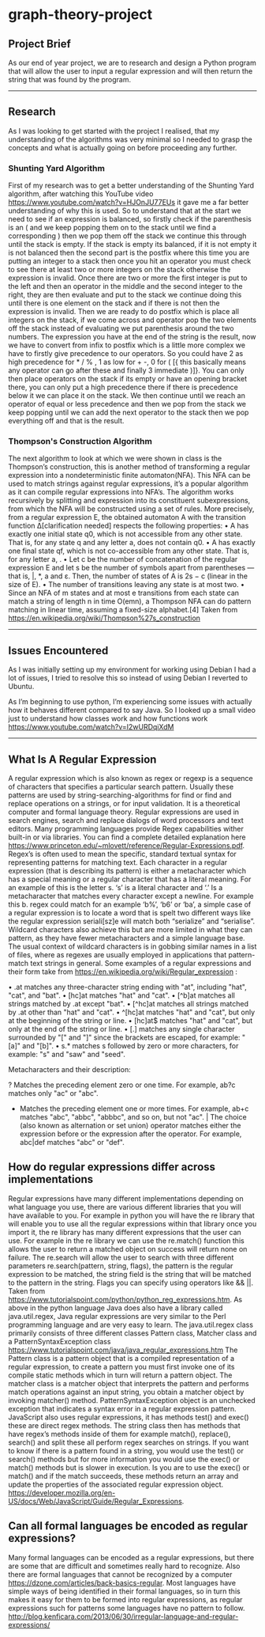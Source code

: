 # graph-theory-project

## Project Brief 

As our end of year project, we are to research and design a Python program that will allow the user to input a regular expression and will then return the string that was found by the program.
___
## Research

As I was looking to get started with the project I realised, that my understanding of the algorithms was very minimal so I needed to grasp the concepts and what is actually going on before proceeding any further. 

### Shunting Yard Algorithm
First of my research was to get a better understanding of the Shunting Yard algorithm, after watching this YouTube video https://www.youtube.com/watch?v=HJOnJU77EUs it gave me a far better understanding of why this is used.  So to understand that at the start we need to see if an expression is balanced, so firstly check if the parenthesis is an ( and we keep popping them on to the stack until we find a corresponding ) then we pop them off the stack we continue this through until the stack is empty. If the stack is empty its balanced, if it is not empty it is not balanced then the second part is the postfix where this time you are putting an integer to a stack then once you hit an operator you must check to see there at least two or more integers on the stack otherwise the expression is invalid. Once there are two or more the first integer is put to the left and then an operator in the middle and the second integer to the right, they are then evaluate and put to the stack we continue doing this until there is one element on the stack and if there is not then the expression is invalid. Then we are ready to do postfix which is place all integers on the stack, if we come across and operator pop the two elements off the stack instead of evaluating we put parenthesis around the two numbers. The expression you have at the end of the string is the result, now we have to convert from infix to postfix which is a little more complex we have to firstly give precedence to our operators. So you could have 2 as high precedence for * / % , 1 as low for + -, 0 for ( [{ this basically means any operator can go after these and finally 3 immediate )]}. You can only then place operators on the stack if its empty or have an opening bracket there, you can only put a high precedence there if there is precedence below it we can place it on the stack. We then continue until we reach an operator of equal or less precedence and then we pop from the stack we keep popping until we can add the next operator to the stack then we pop everything off and that is the result.

### Thompson's Construction Algorithm

The next algorithm to look at which we were shown in class is the Thompson’s construction, this is another method of transforming a regular expression into a nondeterministic finite automaton(NFA). This NFA can be used to match strings against regular expressions, it’s a popular algorithm as it can compile regular expressions into NFA’s.
The algorithm works recursively by splitting and expression into its constituent subexpressions, from which the NFA will be constructed using a set of rules. More precisely, from a regular expression E, the obtained automaton A with the transition function Δ[clarification needed] respects the following properties:
•	A has exactly one initial state q0, which is not accessible from any other state. That is, for any state q and any letter a,   does not contain q0.
•	A has exactly one final state qf, which is not co-accessible from any other state. That is, for any letter a,  .
•	Let c be the number of concatenation of the regular expression E and let s be the number of symbols apart from parentheses — that is, |, *, a and ε. Then, the number of states of A is 2s − c (linear in the size of E).
•	The number of transitions leaving any state is at most two.
•	Since an NFA of m states and at most e transitions from each state can match a string of length n in time O(emn), a Thompson NFA can do pattern matching in linear time, assuming a fixed-size alphabet.[4]
Taken from https://en.wikipedia.org/wiki/Thompson%27s_construction

___
## Issues Encountered
As I was initially setting up my environment for working using Debian I had a lot of issues, I tried to resolve this so instead of using Debian I reverted to Ubuntu.

As I’m beginning to use python, I’m experiencing some issues with actually how it behaves different compared to say Java. So I looked up a small video just to understand how classes work and how functions work https://www.youtube.com/watch?v=I2wURDqiXdM
___


## What Is A Regular Expression

A regular expression which is also known as regex or regexp is a sequence of characters that specifies a particular search pattern. Usually these patterns are used by string-searching-algorithms for find or find and replace operations on a strings, or for input validation. It is a theoretical computer and formal language theory.
Regular expressions are used in search engines, search and replace dialogs of word processors and text editors. Many programming languages provide Regex capabilities wither built-in or via libraries. You can find a complete detailed explanation here https://www.princeton.edu/~mlovett/reference/Regular-Expressions.pdf.
Regex’s is often used to mean the specific, standard textual syntax for representing patterns for matching text. Each character in a regular expression (that is describing its pattern) is either a  metacharacter which has a special meaning or a regular character that has a literal meaning. For an example of this is the letter s. ‘s’ is a literal character and ‘.’ Is a metacharacter that matches every character except a newline. For example this b. regex could match for an example ‘b%’, ‘b6’ or ‘ba’, a simple case of a regular expression is to locate a word that is spelt two different ways like the regular expression seriali[sz]e will match both “serialize” and “serialise”. Wildcard characters also achieve this but are more limited in what they can pattern, as they have fewer metacharacters and a simple language base.
The usual context of wildcard characters is in gobbing similar names in a list of files, where as regexes are usually employed in applications that pattern-match text strings in general.
Some examples of a regular expressions and their form take from https://en.wikipedia.org/wiki/Regular_expression :

•	.at matches any three-character string ending with "at", including "hat", "cat", and "bat".
•	[hc]at matches "hat" and "cat".
•	[^b]at matches all strings matched by .at except "bat".
•	[^hc]at matches all strings matched by .at other than "hat" and "cat".
•	^[hc]at matches "hat" and "cat", but only at the beginning of the string or line.
•	[hc]at$ matches "hat" and "cat", but only at the end of the string or line.
•	\[.\] matches any single character surrounded by "[" and "]" since the brackets are escaped, for example: "[a]" and "[b]".
•	s.* matches s followed by zero or more characters, for example: "s" and "saw" and "seed".

Metacharacters and their description:

?	Matches the preceding element zero or one time. For example, ab?c matches only "ac" or "abc".
+	Matches the preceding element one or more times. For example, ab+c matches "abc", "abbc", "abbbc", and so on, but not "ac".
|	The choice (also known as alternation or set union) operator matches either the expression before or the expression after the operator. For example, abc|def matches "abc" or "def".

## How do regular expressions differ across implementations

Regular expressions have many different implementations depending on what language you use, there are various different libraries that you will have available to you.
For example in python you will have the re library that will enable you to use all the regular expressions within that library once you import it, the re library has many different expressions that the user can use. For example in the re library we can use the re.match() function this allows the user to return a matched object on success will return none on failure. The re.search will allow the user to search with three different parameters re.search(pattern, string, flags), the pattern is the regular expression to be matched, the string field is the string that will be matched to the pattern in the string. Flags you can specify using operators like && ||. Taken from https://www.tutorialspoint.com/python/python_reg_expressions.htm.
As above in the python language Java does also have a library called  java.util.regex, Java regular expressions are very similar to the Perl programming language and are very easy to learn. The java.util.regex class primarily consists of three different classes Pattern class, Matcher class and a PatternSyntaxException class https://www.tutorialspoint.com/java/java_regular_expressions.htm The Pattern class is a pattern object that is a compiled representation of a regular expression, to create a pattern you must first invoke one of its compile static methods which in turn will return a pattern object. The matcher class is a matcher object that interprets the pattern and performs match operations against an input string, you obtain a matcher object by invoking matcher() method. PatternSyntaxException object is an unchecked exception that indicates a syntax error in a regular expression pattern.
JavaScript also uses regular expressions, it has methods test() and exec() these are direct regex methods. The string class then has methods that have regex’s methods inside of them for example match(), replace(), search() and split these all perform regex searches on strings. If you want to know if there is a pattern found in a string, you would use the test() or search() methods but for more information you would use the exec() or match() methods but is slower in execution. Is you are to use the exec() or match() and if the match succeeds, these methods return an array and update the properties of the associated regular expression object.  
https://developer.mozilla.org/en-US/docs/Web/JavaScript/Guide/Regular_Expressions.

## Can all formal languages be encoded as regular expressions?

Many formal languages can be encoded as a regular expressions, but there are some that are difficult and sometimes really hard to recognize. Also there are formal languages that cannot be recognized by a computer https://dzone.com/articles/back-basics-regular.
Most languages have simple ways of being identified in their formal languages, so in turn this makes it easy for them to be formed into regular expressions, as regular expressions such for patterns some languages have no pattern to follow. http://blog.kenficara.com/2013/06/30/irregular-language-and-regular-expressions/


